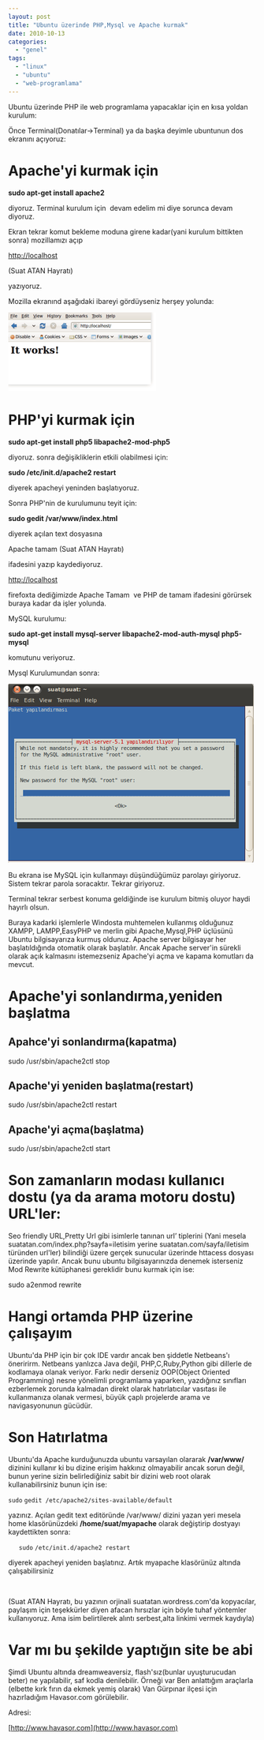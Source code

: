 ```yaml
---
layout: post
title: "Ubuntu üzerinde PHP,Mysql ve Apache kurmak"
date: 2010-10-13
categories: 
  - "genel"
tags: 
  - "linux"
  - "ubuntu"
  - "web-programlama"
---
```


Ubuntu üzerinde PHP ile web programlama yapacaklar için en kısa yoldan kurulum:  
  
Önce Terminal(Donatılar->Terminal) ya da başka deyimle ubuntunun dos ekranını açıyoruz:  

# **Apache'yi kurmak için**

  
**sudo apt-get install apache2**  
  
diyoruz. Terminal kurulum için  devam edelim mi diye sorunca devam diyoruz.  
  
Ekran tekrar komut bekleme moduna girene kadar(yani kurulum bittikten sonra) mozillamızı açıp  
  
[http://localhost](http://localhost)  
  
(Suat ATAN Hayratı)  
  
yazıyoruz.  
  
Mozilla ekranınd aşağıdaki ibareyi gördüyseniz herşey yolunda:  
  
[![](/images/screenshot-mozilla-firefox1.png "screenshot-mozilla-firefox1")](http://suatatan.wordpress.com/wp-content/uploads/2010/10/screenshot-mozilla-firefox1.png)  

# PHP'yi kurmak için

  
**sudo apt-get install php5 libapache2-mod-php5**  
  
diyoruz. sonra değişikliklerin etkili olabilmesi için:  
  
**sudo /etc/init.d/apache2 restart**  
  
diyerek apacheyi yeninden başlatıyoruz.  
  
Sonra PHP'nin de kurulumunu teyit için:  
  
**sudo gedit /var/www/index.html**  
  
diyerek açılan text dosyasına  
  
Apache tamam (Suat ATAN Hayratı)  
  
**<?php phpinfo();echo "  
PHP'de tamam.Suat ATAN hayratıdır:)“;?>**  
  
ifadesini yazıp kaydediyoruz.  
  
[http://localhost](http://localhost)  
  
firefoxta dediğimizde Apache Tamam  ve PHP de tamam ifadesini görürsek buraya kadar da işler yolunda.  
  
MySQL kurulumu:  
  
**sudo apt-get install mysql-server libapache2-mod-auth-mysql php5-mysql**  
  
komutunu veriyoruz.  
  
Mysql Kurulumundan sonra:  
  
[![](/images/mysqlroot.png "mysqlroot")](http://suatatan.wordpress.com/wp-content/uploads/2010/10/mysqlroot.png)  
  
Bu ekrana ise MySQL için kullanmayı düşündüğümüz parolayı giriyoruz. Sistem tekrar parola soracaktır. Tekrar giriyoruz.  
  
Terminal tekrar serbest konuma geldiğinde ise kurulum bitmiş oluyor haydi hayırlı olsun.  
  
Buraya kadarki işlemlerle Windosta muhtemelen kullanmış olduğunuz XAMPP, LAMPP,EasyPHP ve merlin gibi Apache,Mysql,PHP üçlüsünü Ubuntu bilgisayarıza kurmuş oldunuz. Apache server bilgisayar her başlatıldığında otomatik olarak başlatılır. Ancak Apache server'in sürekli olarak açık kalmasını istemezseniz Apache'yi açma ve kapama komutları da mevcut.  

# Apache'yi sonlandırma,yeniden başlatma

  

## Apahce'yi sonlandırma(kapatma)

  

sudo /usr/sbin/apache2ctl stop

  

## Apache'yi yeniden başlatma(restart)

  

sudo /usr/sbin/apache2ctl restart

  

## Apache'yi açma(başlatma)

  
sudo /usr/sbin/apache2ctl start  

# Son zamanların modası kullanıcı dostu (ya da arama motoru dostu) URL'ler:

  
Seo friendly URL,Pretty Url gibi isimlerle tanınan url’ tiplerini (Yani mesela suatatan.com/index.php?sayfa=iletisim yerine suatatan.com/sayfa/iletisim türünden url'ler) bilindiği üzere gerçek sunucular üzerinde httacess dosyası üzerinde yapılır. Ancak bunu ubuntu bilgisayarınızda denemek isterseniz Mod Rewrite kütüphanesi gereklidir bunu kurmak için ise:  
  
sudo a2enmod rewrite  

# Hangi ortamda PHP üzerine çalışayım

  
Ubuntu'da PHP için bir çok IDE vardır ancak ben şiddetle Netbeans'ı öneririrm. Netbeans yanlızca Java değil, PHP,C,Ruby,Python gibi dillerle de kodlamaya olanak veriyor. Farkı nedir derseniz OOP(Object Oriented Programming) nesne yönelimli programlama yaparken, yazdığınız sınıfları ezberlemek zorunda kalmadan direkt olarak hatırlatıcılar vasıtası ile kullanmanıza olanak vermesi, büyük çaplı projelerde arama ve navigasyonunun gücüdür.  

# Son Hatırlatma

  
Ubuntu'da Apache kurduğunuzda ubuntu varsayılan olararak **/var/www/** dizinini kullanır ki bu dizine erişim hakkınız olmayabilir ancak sorun değil, bunun yerine sizin belirlediğiniz sabit bir dizini web root olarak kullanabilirsiniz bunun için ise:  
  
`sudo` `gedit /etc/apache2/sites-available/default`  
  
yazınız. Açılan gedit text editöründe /var/www/ dizini yazan yeri mesela home klasörünüzdeki **/home/suat/myapache** olarak değiştirip dostyayı kaydettikten sonra:  
  
`   sudo` `/etc/init.d/apache2 restart`  
  
diyerek apacheyi yeniden başlatınız. Artık myapache klasörünüz altında çalışabilirsiniz  
  
   
  
(Suat ATAN Hayratı, bu yazının orjinali suatatan.wordress.com'da kopyacılar, paylaşım için teşekkürler diyen afacan hırsızlar için böyle tuhaf yöntemler kullanıyoruz. Ama isim belirtilerek alıntı serbest,alta linkimi vermek kaydıyla)  

# Var mı bu şekilde yaptığın site be abi

  
Şimdi Ubuntu altında dreamweaversiz, flash'sız(bunlar uyuşturucudan beter) ne yapılabilir, saf kodla denilebilir. Örneği var Ben anlattığım araçlarla (elbette kırk fırın da ekmek yemiş olarak) Van Gürpınar ilçesi için hazırladığım Havasor.com görülebilir.  
  
Adresi:  
  
[http://www.havasor.com](http://www.havasor.com)
